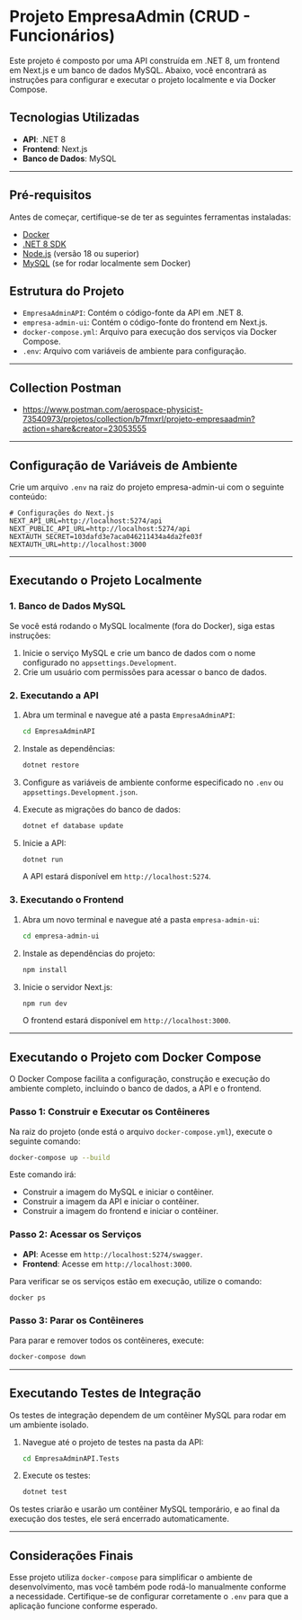 
# Projeto EmpresaAdmin (CRUD - Funcionários)

Este projeto é composto por uma API construída em .NET 8, um frontend em Next.js e um banco de dados MySQL. Abaixo, você encontrará as instruções para configurar e executar o projeto localmente e via Docker Compose.

## Tecnologias Utilizadas

- **API**: .NET 8
- **Frontend**: Next.js
- **Banco de Dados**: MySQL

---

## Pré-requisitos

Antes de começar, certifique-se de ter as seguintes ferramentas instaladas:

- [Docker](https://docs.docker.com/get-docker/)
- [.NET 8 SDK](https://dotnet.microsoft.com/download/dotnet/8.0)
- [Node.js](https://nodejs.org/) (versão 18 ou superior)
- [MySQL](https://dev.mysql.com/downloads/installer/) (se for rodar localmente sem Docker)

## Estrutura do Projeto

- `EmpresaAdminAPI`: Contém o código-fonte da API em .NET 8.
- `empresa-admin-ui`: Contém o código-fonte do frontend em Next.js.
- `docker-compose.yml`: Arquivo para execução dos serviços via Docker Compose.
- `.env`: Arquivo com variáveis de ambiente para configuração.

---

## Collection Postman

- https://www.postman.com/aerospace-physicist-73540973/projetos/collection/b7fmxrl/projeto-empresaadmin?action=share&creator=23053555

--- 

## Configuração de Variáveis de Ambiente

Crie um arquivo `.env` na raiz do projeto empresa-admin-ui com o seguinte conteúdo:

```env
# Configurações do Next.js
NEXT_API_URL=http://localhost:5274/api
NEXT_PUBLIC_API_URL=http://localhost:5274/api
NEXTAUTH_SECRET=103dafd3e7aca046211434a4da2fe03f
NEXTAUTH_URL=http://localhost:3000
```

---

## Executando o Projeto Localmente

### 1. Banco de Dados MySQL

Se você está rodando o MySQL localmente (fora do Docker), siga estas instruções:

1. Inicie o serviço MySQL e crie um banco de dados com o nome configurado no `appsettings.Development`.
2. Crie um usuário com permissões para acessar o banco de dados.

### 2. Executando a API

1. Abra um terminal e navegue até a pasta `EmpresaAdminAPI`:
   ```bash
   cd EmpresaAdminAPI
   ```

2. Instale as dependências:
   ```bash
   dotnet restore
   ```

3. Configure as variáveis de ambiente conforme especificado no `.env` ou `appsettings.Development.json`.

4. Execute as migrações do banco de dados:
   ```bash
   dotnet ef database update
   ```

5. Inicie a API:
   ```bash
   dotnet run
   ```

   A API estará disponível em `http://localhost:5274`.

### 3. Executando o Frontend

1. Abra um novo terminal e navegue até a pasta `empresa-admin-ui`:
   ```bash
   cd empresa-admin-ui
   ```

2. Instale as dependências do projeto:
   ```bash
   npm install
   ```

3. Inicie o servidor Next.js:
   ```bash
   npm run dev
   ```

   O frontend estará disponível em `http://localhost:3000`.

---

## Executando o Projeto com Docker Compose

O Docker Compose facilita a configuração, construção e execução do ambiente completo, incluindo o banco de dados, a API e o frontend.

### Passo 1: Construir e Executar os Contêineres

Na raiz do projeto (onde está o arquivo `docker-compose.yml`), execute o seguinte comando:

```bash
docker-compose up --build
```

Este comando irá:

- Construir a imagem do MySQL e iniciar o contêiner.
- Construir a imagem da API e iniciar o contêiner.
- Construir a imagem do frontend e iniciar o contêiner.

### Passo 2: Acessar os Serviços

- **API**: Acesse em `http://localhost:5274/swagger`.
- **Frontend**: Acesse em `http://localhost:3000`.

Para verificar se os serviços estão em execução, utilize o comando:

```bash
docker ps
```

### Passo 3: Parar os Contêineres

Para parar e remover todos os contêineres, execute:

```bash
docker-compose down
```

---

## Executando Testes de Integração

Os testes de integração dependem de um contêiner MySQL para rodar em um ambiente isolado. 

1. Navegue até o projeto de testes na pasta da API:
   ```bash
   cd EmpresaAdminAPI.Tests
   ```

2. Execute os testes:
   ```bash
   dotnet test
   ```

Os testes criarão e usarão um contêiner MySQL temporário, e ao final da execução dos testes, ele será encerrado automaticamente.

---

## Considerações Finais

Esse projeto utiliza `docker-compose` para simplificar o ambiente de desenvolvimento, mas você também pode rodá-lo manualmente conforme a necessidade. Certifique-se de configurar corretamente o `.env` para que a aplicação funcione conforme esperado.
